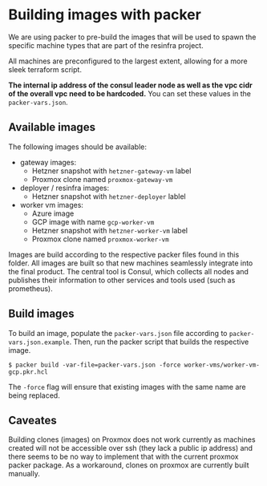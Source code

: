 # Building images with packer

We are using packer to pre-build the images that will be used to spawn the specific machine types
that are part of the resinfra project.

All machines are preconfigured to the largest extent, allowing for a more sleek terraform script.

**The internal ip address of the consul leader node as well as the vpc cidr of the overall vpc need to be hardcoded.**
You can set these values in the ``packer-vars.json``.

## Available images
The following images should be available:
- gateway images:
  - Hetzner snapshot with ``hetzner-gateway-vm`` label
  - Proxmox clone named ``proxmox-gateway-vm``   
- deployer / resinfra images:
  - Hetzner snapshot with ``hetzner-deployer`` lablel
- worker vm images:
  - Azure image
  - GCP image with name ``gcp-worker-vm``
  - Hetzner snapshot with ``hetzner-worker-vm`` label
  - Proxmox clone named ``proxmox-worker-vm``
  
Images are build according to the respective packer files found in this folder. All images are built so that new 
machines seamlessly integrate into the final product. The central tool is Consul, which collects all nodes and publishes
their information to other services and tools used (such as prometheus).

## Build images
To build an image, populate the `packer-vars.json` file according to `packer-vars.json.example`.
Then, run the packer script that builds the respective image.

```
$ packer build -var-file=packer-vars.json -force worker-vms/worker-vm-gcp.pkr.hcl
```
The `-force` flag will ensure that existing images with the same name are being replaced. 

## Caveates
Building clones (images) on Proxmox does not work currently as machines created will not be accessible over ssh 
(they lack a public ip address) and there seems to be no way to implement that with the current proxmox packer
package. As a workaround, clones on proxmox are currently built manually.